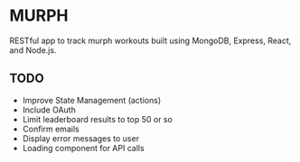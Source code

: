 # MURPH

RESTful app to track murph workouts built using MongoDB, Express, React, and Node.js.

## TODO

- Improve State Management (actions)
- Include OAuth
- Limit leaderboard results to top 50 or so
- Confirm emails
- Display error messages to user
- Loading component for API calls
